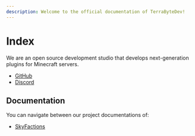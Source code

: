 ```yaml
---
description: Welcome to the official documentation of TerraByteDev!
---
```


# Index

We are an open source development studio that develops next-generation plugins for Minecraft servers.

* [GitHub](https://github.com/TerraByteDev)
* [Discord](https://discord.gg/SwxXMrFdjp)

## Documentation

You can navigate between our project documentations of:

* [SkyFactions](https://docs.terrabytedev.com/skyfactions)
